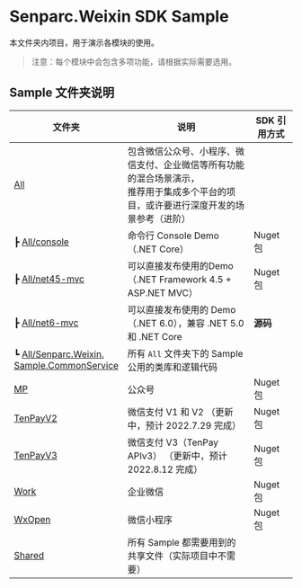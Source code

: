 # Senparc.Weixin SDK Sample

本文件夹内项目，用于演示各模块的使用。

> 注意：每个模块中会包含多项功能，请根据实际需要选用。

## Sample 文件夹说明

| 文件夹 | 说明 |  SDK 引用方式
|--------|--------|----|
|[All](/Samples/All/)         |   包含微信公众号、小程序、微信支付、企业微信等所有功能的混合场景演示，<br>推荐用于集成多个平台的项目，或许要进行深度开发的场景参考（进阶） | 
| ┣ [All/console](/Samples/All/console)			|命令行 Console Demo（.NET Core）| Nuget 包
| ┣ [All/net45-mvc](/Samples/All/net45-mvc)						|可以直接发布使用的Demo（.NET Framework 4.5 + ASP.NET MVC）|  Nuget 包
| ┣ [All/net6-mvc](/Samples/All/net6-mvc)			|可以直接发布使用的 Demo（.NET 6.0），兼容 .NET 5.0 和 .NET Core | <strong>源码<strong>
| ┗ [All/Senparc.Weixin.<br>Sample.CommonService](/Samples/All/Senparc.Weixin.Sample.CommonService)			| 所有 `All` 文件夹下的 Sample 公用的类库和逻辑代码 |
|[MP](/Samples/MP/)          |   公众号 | Nuget 包
|[TenPayV2](/Samples/TenPayV2/)    |   微信支付 V1 和 V2 （更新中，预计 2022.7.29 完成）  | Nuget 包
|[TenPayV3](/Samples/TenPayV3/)    |   微信支付 V3（TenPay APIv3） （更新中，预计 2022.8.12 完成） | Nuget 包
|[Work](/Samples/Work/)        |   企业微信 | Nuget 包
|[WxOpen](/Samples/WxOpen/)      |   微信小程序 | Nuget 包
|[Shared](/Samples/Shared)      |   所有 Sample 都需要用到的共享文件（实际项目中不需要）


